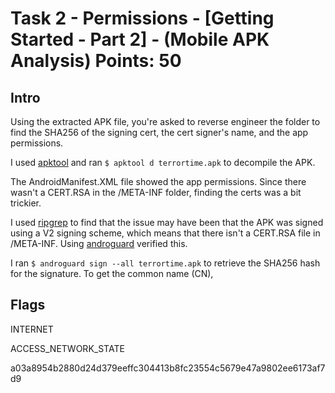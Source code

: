 # Task 2 - Permissions - [Getting Started - Part 2] - (Mobile APK Analysis) Points: 50

## Intro

Using the extracted APK file, you're asked to reverse engineer the folder to find the SHA256 of the signing cert, the cert signer's name, and the app permissions.

I used [apktool](https://ibotpeaches.github.io/Apktool/) and ran `$ apktool d terrortime.apk` to decompile the APK. 

The AndroidManifest.XML file showed the app permissions. Since there wasn't a CERT.RSA in the /META-INF folder, finding the certs was a bit trickier.

I used [ripgrep](https://github.com/BurntSushi/ripgrep) to find that the issue may have been that the APK was signed using a V2 signing scheme, which means that there isn't a CERT.RSA file in /META-INF. Using [androguard](https://androguard.readthedocs.io/en/latest/intro/certificates.html) verified this.

I ran `$ androguard sign --all terrortime.apk` to retrieve the SHA256 hash for the signature. To get the common name (CN), 

## Flags

INTERNET

ACCESS_NETWORK_STATE

a03a8954b2880d24d379eeffc304413b8fc23554c5679e47a9802ee6173af7d9
